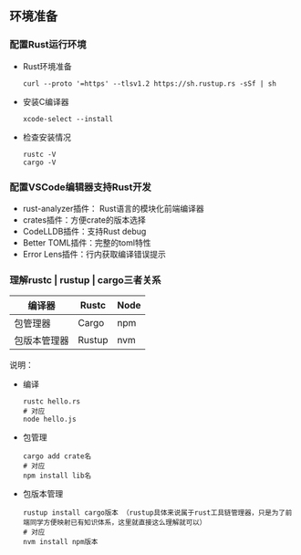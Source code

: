 ## 环境准备

### 配置Rust运行环境

  - Rust环境准备

    ```shell
    curl --proto '=https' --tlsv1.2 https://sh.rustup.rs -sSf | sh
    ```

  - 安装C编译器

    ```shell
    xcode-select --install
    ```

  - 检查安装情况

    ```shell
    rustc -V
    cargo -V
    ```

### 配置VSCode编辑器支持Rust开发

- rust-analyzer插件： Rust语言的模块化前端编译器
- crates插件：方便crate的版本选择
- CodeLLDB插件：支持Rust debug
- Better TOML插件：完整的toml特性
- Error Lens插件：行内获取编译错误提示

### 理解rustc | rustup | cargo三者关系

| 编译器       | Rustc  | Node |
| ------------ | ------ | ---- |
| 包管理器     | Cargo  | npm  |
| 包版本管理器 | Rustup | nvm  |

说明：

- 编译

  ```shell
  rustc hello.rs
  # 对应
  node hello.js
  ```

- 包管理

  ```shell
  cargo add crate名
  # 对应
  npm install lib名
  ```

- 包版本管理

  ```shell
  rustup install cargo版本 （rustup具体来说属于rust工具链管理器，只是为了前端同学方便映射已有知识体系，这里就直接这么理解就可以）
  # 对应
  nvm install npm版本
  ```

